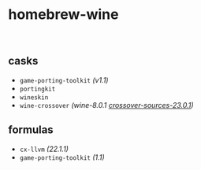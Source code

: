 # homebrew-wine

<br>

## casks
- `game-porting-toolkit` *(v1.1)*
- `portingkit`
- `wineskin`
- `wine-crossover`     *(wine-8.0.1 [crossover-sources-23.0.1](https://media.codeweavers.com/pub/crossover/source/crossover-sources-23.0.1.tar.gz))*

## formulas
- `cx-llvm` *(22.1.1)*
- `game-porting-toolkit` *(1.1)*
